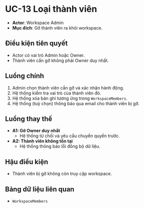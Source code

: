 # UC-13 Loại thành viên

- **Actor**: Workspace Admin
- **Mục đích**: Gỡ thành viên ra khỏi workspace.

## Điều kiện tiên quyết
- Actor có vai trò Admin hoặc Owner.
- Thành viên cần gỡ không phải Owner duy nhất.

## Luồng chính
1. Admin chọn thành viên cần gỡ và xác nhận hành động.
2. Hệ thống kiểm tra vai trò của thành viên đó.
3. Hệ thống xóa bản ghi tương ứng trong `WorkspaceMembers`.
4. Hệ thống (tuỳ chọn) thông báo qua email cho thành viên bị gỡ.

## Luồng thay thế
- **A1: Gỡ Owner duy nhất**
  - Hệ thống từ chối và yêu cầu chuyển quyền trước.
- **A2: Thành viên không tồn tại**
  - Hệ thống thông báo lỗi đồng bộ dữ liệu.

## Hậu điều kiện
- Thành viên bị gỡ không còn truy cập workspace.

## Bảng dữ liệu liên quan
- `WorkspaceMembers`
